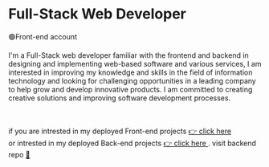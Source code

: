    # Full-Stack Web Developer 
   🟢Front-end account 
  
I'm a Full-Stack web developer familiar with the 
frontend and backend  in designing and implementing web-based software and various services, I am interested in improving my knowledge and skills in the field of information technology and looking for challenging opportunities in a leading company to help grow and develop innovative products. I am committed to creating creative solutions and improving software development processes.

<br/>
<br/>
if you are intrested in my deployed Front-end projects
<a href="https://mahdizamanian.onrender.com/"> 👉 click here </a>
<br/>
or intrested in my deployed Back-end projects
<a href="http://zamanianmehdi23blogproject.pythonanywhere.com/#"> 👉 click here </a> . visit backend repo  <a href="http://zamanianmehdi23blogproject.pythonanywhere.com/#">📑</a>
